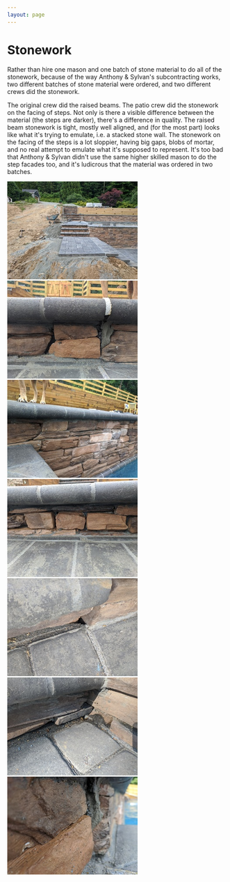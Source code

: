```yaml
---
layout: page
---
```


# Stonework

Rather than hire one mason and one batch of stone material to do all of the stonework, because of the way Anthony & Sylvan's subcontracting works, two different batches of stone material were ordered, and two different crews did the stonework.

The original crew did the raised beams. The patio crew did the stonework on the facing of steps. Not only is there a visible difference between the material (the steps are darker), there's a difference in quality. The raised beam stonework is tight, mostly well aligned, and (for the most part) looks like what it's trying to emulate, i.e. a stacked stone wall. The stonework on the facing of the steps is a lot sloppier, having big gaps, blobs of mortar, and no real attempt to emulate what it's supposed to represent. It's too bad that Anthony & Sylvan didn't use the same higher skilled mason to do the step facades too, and it's ludicrous that the material was ordered in two batches.


<a data-fancybox="stonework" href="images/09-stairs5.jpg"><img src="images/small/09-stairs5.jpg"></a>
<a data-fancybox="stonework" href="images/19-stonework1.jpg"><img src="images/small/19-stonework1.jpg"></a>
<a data-fancybox="stonework" href="images/19-stonework2.jpg"><img src="images/small/19-stonework2.jpg"></a>
<a data-fancybox="stonework" href="images/19-stonework3.jpg"><img src="images/small/19-stonework3.jpg"></a>
<a data-fancybox="stonework" href="images/19-stonework4.jpg"><img src="images/small/19-stonework4.jpg"></a>
<a data-fancybox="stonework" href="images/19-stonework5.jpg"><img src="images/small/19-stonework5.jpg"></a>
<a data-fancybox="stonework" href="images/19-stonework6.jpg"><img src="images/small/19-stonework6.jpg"></a>



